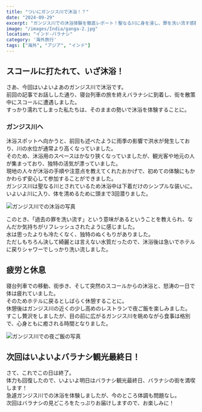 ```yaml
---
title: "ついにガンジス川で沐浴！？"
date: "2024-09-29"
excerpt: "ガンジス川での沐浴体験を徹底レポート！聖なる川に身を浸し、罪を洗い流す感動の瞬間。現地の雰囲気や注意点も詳しく解説。初めての沐浴のリアルな体験記です。"
image: "/images/India/ganga-2.jpg"
location: "インド-バラナシ"
category: '海外旅行'
tags: ["海外", "アジア", "インド"]
---
```


## スコールに打たれて、いざ沐浴！

さあ、今回はいよいよあのガンジス川で沐浴です。  
前回の記事でお話しした通り、寝台列車の旅を終えバラナシに到着し、街を散策中にスコールに遭遇しました。  
すっかり濡れてしまった私たちは、そのままの勢いで沐浴を体験することに。  

### ガンジス川へ

沐浴スポットへ向かうと、前回も述べたように雨季の影響で洪水が発生しており、川の水位が通常より高くなっていました。  
そのため、沐浴用のスペースはかなり狭くなっていましたが、観光客や地元の人が集まっており、独特の活気が漂っていました。  
現地の人々が沐浴の手順や注意点を教えてくれたおかげで、初めての体験にもかかわらず安心して参加することができました。  
ガンジス川は聖なる川とされているため沐浴中は下着だけのシンプルな装いに。  
いよいよ川に入り、体を清めるために頭まで3回潜りました。  

![ガンジス川での沐浴の写真](/images/India/bathing.jpg)  

このとき、「過去の罪を洗い流す」という意味があるということを教えられ、なんだか気持ちがリフレッシュされたように感じました。  
水は思ったよりも冷たくなく、独特のぬくもりがありました。  
ただしもちろん決して綺麗とは言えない水質だったので、沐浴後は急いでホテルに戻りシャワーでしっかり洗い流しました。  

## 疲労と休息

寝台列車での移動、街歩き、そして突然のスコールからの沐浴と、怒涛の一日で体は疲れていました。  
そのためホテルに戻るとしばらく休憩することに。  
休憩後はガンジス川の近くの少し高めのレストランで夜ご飯を楽しみました。  
すこし贅沢をしましたが、目の前に広がるガンジス川を眺めながら食事は格別で、心身ともに癒される時間となりました。  

![ガンジス川での夜ご飯の写真](/images/India/river-side-restaurant.jpg)  

## 次回はいよいよバラナシ観光最終日！

さて、これでこの日は終了。  
体力も回復したので、いよいよ明日はバラナシ観光最終日、バラナシの街を満喫します！  
急遽ガンジス川での沐浴を体験しましたが、今のところ体調も問題なし。  
次回はバラナシの見どころをたっぷりお届けしますので、お楽しみに！  
